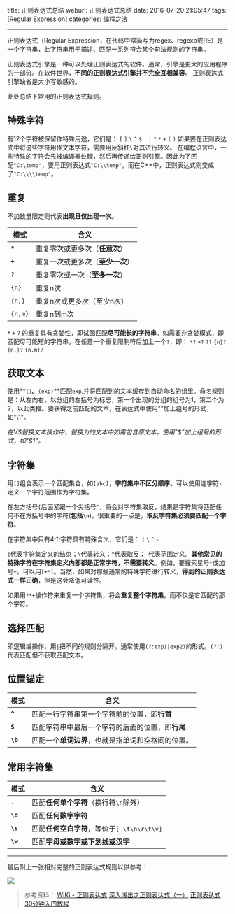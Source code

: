 title: 正则表达式总结
weburl: 正则表达式总结
date: 2016-07-20 21:05:47
tags: [Regular Expression]
categories: 编程之法

---

正则表达式（Regular Expression，在代码中常简写为regex、regexp或RE）是一个字符串，此字符串用于描述、匹配一系列符合某个句法规则的字符串。

正则表达式引擎是一种可以处理正则表达式的软件。通常，引擎是更大的应用程序的一部分。在软件世界，**不同的正则表达式引擎并不完全互相兼容**。
正则表达式引擎缺省是大小写敏感的。

此处总结下常用的正则表达式规则。

<!--more-->

## 特殊字符

有12个字符被保留作特殊用途，它们是：
`[` `]` `\` `^` `$` `.` `|` `?` `*` `+` `(` `)`
如果要在正则表达式中将这些字符用作文本字符，需要用反斜杠`\`对其进行转义。
在编程语言中，一些特殊的字符会先被编译器处理，然后再传递给正则引擎。因此为了匹配`"C:\temp"`，要用正则表达式`"C:\\temp"`。而在C++中，正则表达式则变成了`"C:\\\\temp"`。

## 重复

不加数量限定则代表**出现且仅出现一次**。

|模式|含义|
|---|----|
|**`*`**|重复零次或更多次（**任意次**）|
|**`+`**|重复一次或更多次（**至少一次**）|
|**`?`**|重复零次或一次（**至多一次**）|
|`{n}`|重复n次|
|`{n,}`|重复n次或更多次（至少n次）|
|`{n,m}`|重复n到m次|

`*` `+` `?` 的重复具有贪婪性，即试图匹配**尽可能长的字符串**。如需要非贪婪模式，即匹配尽可能短的字符串，在任意一个重复限制符后加上一个`?`，即：
`*?`  `+?`  `??`  `{n}?`  `{n,}?`  `{n,m}?`

## 获取文本

使用**`()`**。**`(exp)`**匹配`exp`,并将匹配到的文本缓存到自动命名的组里。命名规则是：从左向右，以分组的左括号为标志，第一个出现的分组的组号为1，第二个为2，以此类推。要获得之前匹配的文本，在表达式中使用"\"加上组号的形式，如"\1"。

*在VS替换文本操作中，替换为的文本中如需包含原文本，使用"$"加上组号的形式，如"$1"。*

## 字符集

用`[]`组合表示一个匹配集合，如`[abc]`，**字符集中不区分顺序**。可以使用连字符`-`定义一个字符范围作为字符集。

在左方括号`[`后面紧跟一个尖括号`^`，将会对字符集取反，结果是字符集将匹配任何不在方括号中的字符(**包括`\n`**)，很重要的一点是，**取反字符集必须要匹配一个字符**。

在字符集中只有4个字符具有特殊含义，它们是：
`]` `\` `^` `-`

`]`代表字符集定义的结束；`\`代表转义；`^`代表取反；`-`代表范围定义。**其他常见的特殊字符在字符集定义内部都是正常字符，不需要转义**。例如，要搜索星号`*`或加号`+`，可以用`[+*]`。当然，如果对那些通常的特殊字符进行转义，**得到的正则表达式一样正确**，但是这会降低可读性。

如果用`?*+`操作符来重复一个字符集，将会**重复整个字符集**，而不仅是它匹配的那个字符。

## 选择匹配

即逻辑或操作，用`|`把不同的规则分隔开。通常使用`(?:exp1|exp2)`的形式。`(?:)`代表匹配但不获取匹配文本。

## 位置锚定

|模式|含义|
|---|----|
|**`^`**|匹配一行字符串第一个字符前的位置，即**行首**|
|**`$`**|匹配字符串中最后一个字符的后面的位置，即**行尾**|
|**`\b`**|匹配一个**单词边界**，也就是指单词和空格间的位置。|

## 常用字符集

|模式|含义|
|---|----|
|**`.`**|匹配**任何单个字符**（换行符`\n`除外）|
|**`\d`**|匹配**任何数字字符**|
|**`\s`**|匹配**任何空白字符**，等价于`[ \f\n\r\t\v]`|
|**`\w`**|匹配**字母或数字或下划线或汉字**|

----------

最后附上一张相对完整的正则表达式规则以供参考：

![](https://img.gaomf.cn/pyre_ebb9ce1c-e5e8-4219-a8ae-7ee620d5f9f1.png)

> 参考资料：
> [WiKi - 正则表达式](http://zh.wikipedia.org/wiki/正则表达式)
> [深入浅出之正则表达式（一）](http://dragon.cnblogs.com/archive/2006/05/08/394078.html)
> [正则表达式30分钟入门教程](http://deerchao.net/tutorials/regex/regex.htm)

